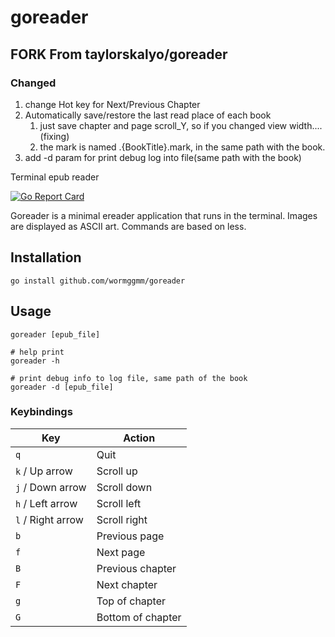 # goreader
## **FORK From taylorskalyo/goreader**
### Changed
1. change Hot key for Next/Previous Chapter
2. Automatically save/restore the last read place of each book
   1. just save chapter and page scroll_Y, so if you changed view width....(fixing)
   2. the mark is named .{BookTitle}.mark, in the same path with the book.
3. add -d param for print debug log into file(same path with the book)


Terminal epub reader

[![Go Report Card](https://goreportcard.com/badge/github.com/wormggmm/goreader)](https://goreportcard.com/report/github.com/wormggmm/goreader)

Goreader is a minimal ereader application that runs in the terminal. Images are displayed as ASCII art. Commands are based on less.

## Installation

``` shell
go install github.com/wormggmm/goreader
```

## Usage

``` shell
goreader [epub_file]

# help print
goreader -h

# print debug info to log file, same path of the book
goreader -d [epub_file]
```

### Keybindings

| Key               | Action            |
| ----------------- | ----------------- |
| `q`               | Quit              |
| `k` / Up arrow    | Scroll up         |
| `j` / Down arrow  | Scroll down       |
| `h` / Left arrow  | Scroll left       |
| `l` / Right arrow | Scroll right      |
| `b`               | Previous page     |
| `f`               | Next page         |
| `B`               | Previous chapter  |
| `F`               | Next chapter      |
| `g`               | Top of chapter    |
| `G`               | Bottom of chapter |
